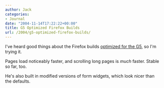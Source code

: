 ```yaml
---
author: Jack
categories:
- Journal
date: "2004-11-14T17:22:22+00:00"
title: G5 Optimized Firefox Builds
url: /2004/g5-optimized-firefox-builds/
---
```


I've heard good things about the Firefox builds [optimized for the G5][1], so I'm trying it.

Pages load noticeably faster, and scrolling long pages is _much_ faster. Stable so far, too.

He's also built in modified versions of form widgets, which look nicer than the defaults.

 [1]: http://www.beatnikpad.com/archives/2004/11/06/firefoxG5